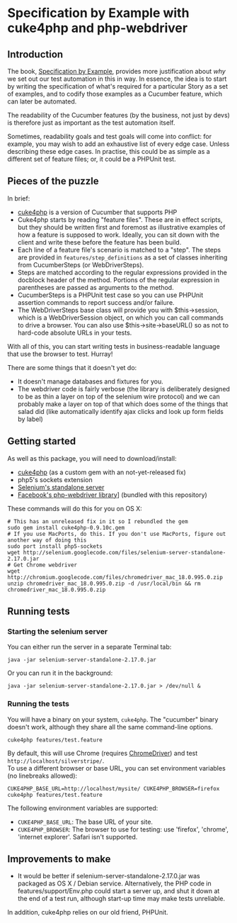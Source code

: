 # Specification by Example with cuke4php and php-webdriver

## Introduction

The book, [Specification by Example](http://dl.dropbox.com/u/7129062/Specification_by_Example.mobi), provides more justification about _why_ we set out our test automation in this in way.  In essence, the idea is to start by writing the specification of what's required for a particular Story as a set of examples, and to codify those examples as a Cucumber feature, which can later be automated.

The readability of the Cucumber features (by the business, not just by devs) is therefore just as important as the test automation itself.

Sometimes, readability goals and test goals will come into conflict: for example, you may wish to add an exhaustive list of every edge case.  Unless describing these edge cases.  In practise, this could be as simple as a different set of feature files; or, it could be a PHPUnit test.

## Pieces of the puzzle

In brief:

 * [cuke4php](https://github.com/olbrich/cuke4php) is a version of Cucumber that supports PHP
 * Cuke4php starts by reading "feature files".  These are in effect scripts, but they should be written first and foremost as illustrative examples of how a feature is supposed to work.  Ideally, you can sit down with the client and write these before the feature has been build.
 * Each line of a feature file's scenario is matched to a "step".  The steps are provided in `features/step_definitions` as a set of classes inheriting from CucumberSteps (or WebDriverSteps).
 * Steps are matched according to the regular expressions provided in the docblock header of the method.  Portions of the regular expression in parentheses are passed as arguments to the method.
 * CucumberSteps is a PHPUnit test case so you can use PHPUnit assertion commands to report success and/or failure.
 * The WebDriverSteps base class will provide you with $this->session, which is a WebDriverSession object, on which you can call commands to drive a browser.  You can also use $this->site->baseURL() so as not to hard-code absolute URLs in your tests.

With all of this, you can start writing tests in business-readable language that use the browser to test. Hurray!

There are some things that it doesn't yet do:

 * It doesn't manage databases and fixtures for you.
 * The webdriver code is fairly verbose (the library is deliberately designed to be as thin a layer on top of the selenium wire protocol) and we can probably make a layer on top of that which does some of the things that salad did (like automatically identify ajax clicks and look up form fields by label)

## Getting started

As well as this package, you will need to download/install:

 * [cuke4php](https://github.com/olbrich/cuke4php) (as a custom gem with an not-yet-released fix) 
 * php5's sockets extension
 * [Selenium's standalone server](http://code.google.com/p/selenium/downloads/list)
 * [Facebook's php-webdriver library](https://github.com/facebook/php-webdriver)] (bundled with this repository)

These commands will do this for you on OS X:

	# This has an unreleased fix in it so I rebundled the gem
	sudo gem install cuke4php-0.9.10c.gem
	# If you use MacPorts, do this. If you don't use MacPorts, figure out another way of doing this
	sudo port install php5-sockets
	wget http://selenium.googlecode.com/files/selenium-server-standalone-2.17.0.jar
	# Get Chrome webdriver
	wget http://chromium.googlecode.com/files/chromedriver_mac_18.0.995.0.zip
	unzip chromedriver_mac_18.0.995.0.zip -d /usr/local/bin && rm chromedriver_mac_18.0.995.0.zip

## Running tests

### Starting the selenium server

You can either run the server in a separate Terminal tab:

	java -jar selenium-server-standalone-2.17.0.jar

Or you can run it in the background:

	java -jar selenium-server-standalone-2.17.0.jar > /dev/null &

### Running the tests

You will have a binary on your system, `cuke4php`.  The "cucumber" binary doesn't work, although they share all the same command-line options.

	cuke4php features/test.feature

By default, this will use Chrome (requires [ChromeDriver](http://code.google.com/p/selenium/wiki/ChromeDriver)) and test	`http://localhost/silverstripe/`.  
To use a different browser or base URL, you can set environment variables (no linebreaks allowed):

	CUKE4PHP_BASE_URL=http://localhost/mysite/ CUKE4PHP_BROWSER=firefox cuke4php features/test.feature

The following environment variables are supported:

 * `CUKE4PHP_BASE_URL`: The base URL of your site.
 * `CUKE4PHP_BROWSER`: The browser to use for testing: use 'firefox', 'chrome', 'internet explorer'.  Safari isn't supported.

## Improvements to make
	
 * It would be better if selenium-server-standalone-2.17.0.jar was packaged as OS X / Debian service.  Alternatively, the PHP code in features/support/Env.php could start a server up, and shut it down at the end of a test run, although start-up time may make tests unreliable.

In addition, cuke4php relies on our old friend, PHPUnit.
